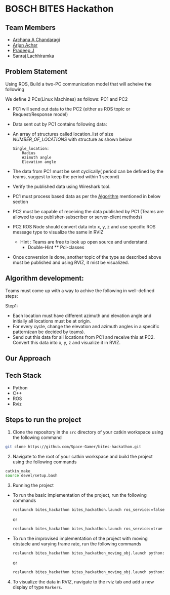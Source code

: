 # BOSCH BITES Hackathon


## Team Members

- [Archana A Chandaragi](https://github.com/Itryok)
- [Arjun Achar](https://github.com/achararjun)
- [Pradeep J](https://github.com/Space-Gamer)
- [Sanraj Lachhiramka](https://github.com/Sanraj-Lachhiramka)


## Problem Statement

Using ROS, Build a two-PC communication model that will acheive the following 

We define 2 PCs(Linux Machines) as follows: PC1 and PC2 
 - PC1 will send out data to the PC2 (either as ROS topic or Request/Response model) 
 - Data sent out by PC1 contains following data:
 - An array of structures called location_list of size _NUMBER_OF_LOCATIONS_ with structure as shown below
	```
    Single_location:
		Radius
		Azimuth angle
		Elevation angle
    ```

 - The data from PC1 must be sent cyclically( period can be defined by the teams, suggest to keep the period within 1 second)
 - Verify the published data using Wireshark tool.
 - PC1 must process based data as per the [Algorithm](#algorithm-development) mentioned in below section
 - PC2 must be capable of receiving the data published by PC1 (Teams are allowed to use publisher-subscriber or server-client methods)
 - PC2 ROS Node should convert data into x, y, z and use specific ROS message type to visualize the same in RVIZ 
	* Hint : Teams are free to look up open source and understand.
        * Double-Hint ** Pcl-classes
 - Once conversion is done, another topic of the type as described above must be published and using RVIZ, it mist be visualized.
 
 ## __Algorithm development__:

Teams must come up with a way to achive the following in well-defined steps:

Step1:
- Each location must have different azimuth and elevation angle and initially all locations must be at origin.
- For every cycle, change the elevation and azimuth angles in a specific pattern(can be decided by teams).
- Send out this data for all locations from PC1 and receive this at PC2. Convert this data into x, y, z and visualize it in RVIZ.

## Our Approach



## Tech Stack
- Python
- C++
- ROS
- Rviz

## Steps to run the project

1. Clone the repository in the `src` directory of your catkin workspace using the following command
```bash
git clone https://github.com/Space-Gamer/bites-hackathon.git
```
2. Navigate to the root of your catkin workspace and build the project using the following commands
```bash
catkin_make
source devel/setup.bash
```
3. Running the project
- To run the basic implementation of the project, run the following commands
    ```bash
    roslaunch bites_hackathon bites_hackathon.launch ros_service:=false ## For using Publisher-Subscriber model
    ```
    or
    ```bash
    roslaunch bites_hackathon bites_hackathon.launch ros_service:=true ## For using ROS Service model
    ```
- To run the improvised implementation of the project with moving obstacle and varying frame rate, run the following commands
    ```bash
    roslaunch bites_hackathon bites_hackathon_moving_obj.launch python:=true ## For running the python implementation
    ```
    or
    ```bash
    roslaunch bites_hackathon bites_hackathon_moving_obj.launch python:=false ## For running the C++ implementation
    ```

4. To visualize the data in RVIZ, navigate to the rviz tab and add a new display of type `Markers`.
